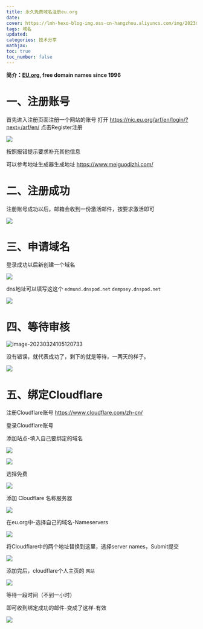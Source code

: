 ```yaml
---
title: 永久免费域名注册eu.org
date: 
cover: https://lmh-hexo-blog-img.oss-cn-hangzhou.aliyuncs.com/img/202303241102495.png
tags: 域名
updated:
categories: 技术分享
mathjax:
toc: true
toc_number: false
---
```


**简介：[EU.org](https://nic.eu.org), free domain names since 1996**

# 一、注册账号

首先进入注册页面注册一个网站的账号
打开
https://nic.eu.org/arf/en/login/?next=/arf/en/
点击Register注册

![](https://lmh-hexo-blog-img.oss-cn-hangzhou.aliyuncs.com/img/202303241016334.png)

按照报错提示要求补充其他信息

可以参考地址生成器生成地址
https://www.meiguodizhi.com/

# 二、注册成功

注册账号成功以后，邮箱会收到一份激活邮件，按要求激活即可

![](https://lmh-hexo-blog-img.oss-cn-hangzhou.aliyuncs.com/img/202303241028759.png)

# 三、申请域名

登录成功以后新创建一个域名

![](https://lmh-hexo-blog-img.oss-cn-hangzhou.aliyuncs.com/img/202303241030170.png)

dns地址可以填写这这个
`edmund.dnspod.net`
`dempsey.dnspod.net`

![](https://lmh-hexo-blog-img.oss-cn-hangzhou.aliyuncs.com/img/202303241047593.png)

# 四、等待审核

![image-20230324105120733](D:\typora图片\image-20230324105120733.png)

没有错误，就代表成功了，剩下的就是等待，一两天的样子。

![](https://lmh-hexo-blog-img.oss-cn-hangzhou.aliyuncs.com/img/202303242027609.png)

# 五、绑定Cloudflare

注册Cloudflare账号
https://www.cloudflare.com/zh-cn/

登录Cloudflare账号

添加站点-填入自己要绑定的域名

![](https://lmh-hexo-blog-img.oss-cn-hangzhou.aliyuncs.com/img/202303242031222.png)

![](https://lmh-hexo-blog-img.oss-cn-hangzhou.aliyuncs.com/img/202303242036935.png)



选择免费

![](https://lmh-hexo-blog-img.oss-cn-hangzhou.aliyuncs.com/img/202303242037418.png)



添加  Cloudflare  名称服务器

![](https://lmh-hexo-blog-img.oss-cn-hangzhou.aliyuncs.com/img/202303242042128.png)



在eu.org中-选择自己的域名-Nameservers

![](https://lmh-hexo-blog-img.oss-cn-hangzhou.aliyuncs.com/img/202303242043921.png)

将Cloudflare中的两个地址替换到这里，选择server names，Submit提交

![](https://lmh-hexo-blog-img.oss-cn-hangzhou.aliyuncs.com/img/202303242049778.png)

添加完后，cloudflare个人主页的 `网站`

![](https://lmh-hexo-blog-img.oss-cn-hangzhou.aliyuncs.com/img/202303242051929.png)

等待一段时间（不到一小时）

即可收到绑定成功的邮件-变成了这样-有效

![](https://lmh-hexo-blog-img.oss-cn-hangzhou.aliyuncs.com/img/202303242110748.png)
